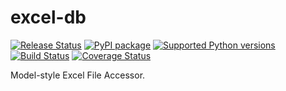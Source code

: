 # excel-db

[![Release Status](https://github.com/MichaelKim0407/excel-db/actions/workflows/python-publish.yml/badge.svg)](https://github.com/MichaelKim0407/excel-db/releases)
[![PyPI package](https://badge.fury.io/py/excel-db.svg)](https://pypi.org/project/excel-db)
[![Supported Python versions](https://img.shields.io/pypi/pyversions/excel-db)](https://pypi.org/project/excel-db)
[![Build Status](https://github.com/MichaelKim0407/excel-db/actions/workflows/test.yml/badge.svg?branch=main)](https://github.com/MichaelKim0407/excel-db/tree/main)
[![Coverage Status](https://coveralls.io/repos/github/MichaelKim0407/excel-db/badge.svg?branch=main)](https://coveralls.io/github/MichaelKim0407/excel-db?branch=main)

Model-style Excel File Accessor.
